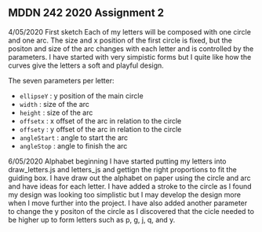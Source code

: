 ## MDDN 242 2020 Assignment 2

  4/05/2020 First sketch 
Each of my letters will be composed with one circle and one arc. The size and x position of the first circle is fixed, but the positon and size of the arc changes with each letter and is controlled by the parameters. I have started with very simpistic forms but I quite like how the curves give the letters a soft and playful design.

The seven parameters per letter:
  * `ellipseY` : y position of the main circle
  * `width` : size of the arc
  * `height` : size of the arc
  * `offsetx` : x offset of the arc in relation to the circle 
  * `offsety` : y offset of the arc in relation to the circle
  * `angleStart` : angle to start the arc
  * `angleStop` : angle to finish the arc

6/05/2020 Alphabet beginning 
	I have started putting my letters into draw_letters.js and letters_js and gettign the right proportions to fit the guiding box. I have draw out the alphabet on paper using the circle and arc and have ideas for each letter. I have added a stroke to the circle as I found my design was looking too simplistic but I may develop the design more when I move further into the project. I have also added another parameter to change the y positon of the circle as I discovered that the cicle needed to be higher up to form letters such as p, g, j, q, and y. 

